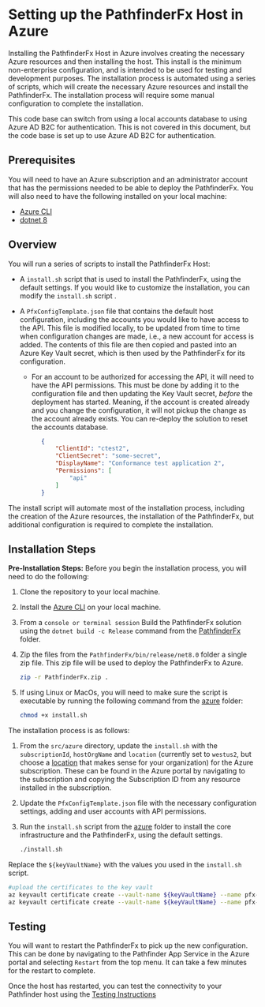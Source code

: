 # Setting up the PathfinderFx Host in Azure

Installing the PathfinderFx Host in Azure involves creating the necessary Azure resources and then installing the host. This install is the minimum non-enterprise configuration, and is intended to be used for testing and development purposes. The installation process is automated using a series of scripts, which will create the necessary Azure resources and install the PathfinderFx. The installation process will require some manual configuration to complete the installation.

This code base can switch from using a local accounts database to using Azure AD B2C for authentication. This is not covered in this document, but the code base is set up to use Azure AD B2C for authentication.

## Prerequisites

You will need to have an Azure subscription and an administrator account that has the permissions needed to be able to deploy the PathfinderFx. You will also need to have the following installed on your local machine:

- [Azure CLI](https://docs.microsoft.com/en-us/cli/azure/install-azure-cli?view=azure-cli-latest)
- [dotnet 8](https://dotnet.microsoft.com/download/dotnet/8.0)

## Overview

You will run a series of scripts to install the PathfinderFx Host:

- A `install.sh` script that is used to install the PathfinderFx, using the default settings. If you would like to customize the installation, you can modify the `install.sh` script .
- A `PfxConfigTemplate.json` file that contains the default host configuration, including the accounts you would like to have access to the API. This file is modified locally, to be updated from time to time when configuration changes are made, i.e., a new account for access is added. The contents of this file are then copied and pasted into an Azure Key Vault secret, which is then used by the PathfinderFx for its configuration.
  - For an account to be authorized for accessing the API, it will need to have the API permissions. This must be done by adding it to the configuration file and then updating the Key Vault secret, *before* the deployment has started. Meaning, if the account is created already and you change the configuration, it will not pickup the change as the account already exists. You can re-deploy the solution to reset the accounts database.

  ```json
        {
            "ClientId": "ctest2",
            "ClientSecret": "some-secret",
            "DisplayName": "Conformance test application 2",
            "Permissions": [
                "api"
            ]
        }
  ```

The install script will automate most of the installation process, including the creation of the Azure resources, the installation of the PathfinderFx, but additional configuration is required to complete the installation.

## Installation Steps

**Pre-Installation Steps:** Before you begin the installation process, you will need to do the following:

1. Clone the repository to your local machine.
2. Install the [Azure CLI](https://docs.microsoft.com/en-us/cli/azure/install-azure-cli?view=azure-cli-latest) on your local machine.
3. From a `console or terminal session` Build the PathfinderFx solution using the `dotnet build -c Release` command from the [PathfinderFx](../src/PathfinderFx/) folder.
4. Zip the files from the `PathfinderFx/bin/release/net8.0` folder a single zip file. This zip file will be used to deploy the PathfinderFx to Azure.

   ```bash
   zip -r PathfinderFx.zip .
   ```

5. If using Linux or MacOs, you will need to make sure the script is executable by running the following command from the [azure](../src/azure/) folder:

   ```bash
   chmod +x install.sh
   ```

The installation process is as follows:

1. From the `src/azure` directory, update the `install.sh` with the `subscriptionId`, `hostOrgName` and `location` (currently set to `westus2`, but choose a [location](https://gist.github.com/ausfestivus/04e55c7d80229069bf3bc75870630ec8) that makes sense for your organization) for the Azure subscription. These can be found in the Azure portal by navigating to the subscription and copying the Subscription ID from any resource installed in the subscription.
2. Update the `PfxConfigTemplate.json` file with the necessary configuration settings, adding and user accounts with API permissions.
3. Run the `install.sh` script from the [azure](../src/azure/) folder to install the core infrastructure and the PathfinderFx, using the default settings.

    ```bash
    ./install.sh
    ```

Replace the `${keyVaultName}`  with the values you used in the `install.sh` script.

```bash
#upload the certificates to the key vault
az keyvault certificate create --vault-name ${keyVaultName} --name pfx-encryption-certificate --policy "$(az keyvault certificate get-default-policy)"
az keyvault certificate create --vault-name ${keyVaultName} --name pfx-signing-certificate --policy "$(az keyvault certificate get-default-policy)"

```

## Testing

You will want to restart the PathfinderFx to pick up the new configuration. This can be done by navigating to the Pathfinder App Service in the Azure portal and selecting `Restart` from the top menu. It can take a few minutes for the restart to complete.

Once the host has restarted, you can test the connectivity to your Pathfinder host using the [Testing Instructions](./testing-instructions.md)
